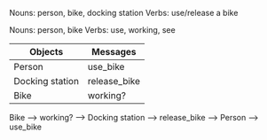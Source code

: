 Nouns: person, bike, docking station
Verbs: use/release a bike

Nouns: person, bike
Verbs: use, working, see

Objects | Messages
------- | --------
Person | use_bike
Docking station | release_bike
Bike | working?

Bike --> working? --> Docking station --> release_bike --> Person --> use_bike 
